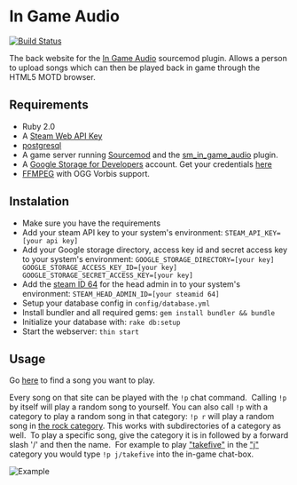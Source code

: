 # In Game Audio

[![Build Status](https://travis-ci.org/CrimsonTautology/in_game_audio.png?branch=master)](https://travis-ci.org/CrimsonTautology/in_game_audio)

The back website for the [In Game Audio](https://github.com/CrimsonTautology/sm_in_game_audio) sourcemod plugin.  Allows a person to upload songs which can then be played back in game through the HTML5 MOTD browser.

## Requirements
* Ruby 2.0
* A [Steam Web API Key](http://steamcommunity.com/dev)
* [postgresql](http://www.postgresql.org/)
* A game server running [Sourcemod](http://www.sourcemod.net) and the [sm_in_game_audio](https://github.com/CrimsonTautology/sm_in_game_audio) plugin.
* A [Google Storage for Developers](http://gs-signup-redirect.appspot.com/) account. Get your credentials [here](https://storage.cloud.google.com/m)
* [FFMPEG](http://www.ffmpeg.org/) with OGG Vorbis support.

## Instalation
* Make sure you have the requirements
* Add your steam API key to your system's environment: `STEAM_API_KEY=[your api key]`
* Add your Google storage directory, access key id and secret access key to your system's environment: `GOOGLE_STORAGE_DIRECTORY=[your key] GOOGLE_STORAGE_ACCESS_KEY_ID=[your key] GOOGLE_STORAGE_SECRET_ACCESS_KEY=[your key]`
* Add the [steam ID 64](http://steamidconverter.com/) for the head admin in to your system's environment: `STEAM_HEAD_ADMIN_ID=[your steamid 64]`
* Setup your database config in `config/database.yml`
* Install bundler and all required gems: `gem install bundler && bundle`
* Initialize your database with: `rake db:setup`
* Start the webserver: `thin start`

## Usage
Go [here](http://iga.crimsontautology.com/directories) to find a song you want to play.

Every song on that site can be played with the `!p` chat command.  Calling `!p` by itself will play a random song to yourself. You can also call `!p` with a category to play a random song in that category: `!p r` will play a random song in [the rock category](http://iga.crimsontautology.com/directories/70). This works with subdirectories of a category as well.  To play a specific song, give the category it is in followed by a forward slash '/' and then the name.  For example to play ["takefive"](http://iga.crimsontautology.com/songs/153) in the ["j"](http://iga.crimsontautology.com/directories/60) category you would type `!p j/takefive` into the in-game chat-box.

![Example](http://i.imgur.com/VuiWlgF.gif)

